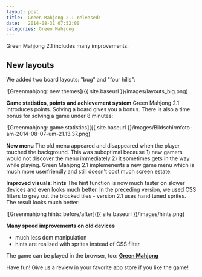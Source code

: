 ```yaml
---
layout: post
title:  Green Mahjong 2.1 released!
date:   2014-08-31 07:52:00
categories: Green Mahjong
---
```

Green Mahjong 2.1 includes many improvements. 

New layouts
-----------

We added two board layouts: "bug" and "four hills":

![Greenmahjong: new themes]({{ site.baseurl }}/images/layouts_big.png)


<strong>Game statistics, points and achievement system</strong>
Green Mahjong 2.1 introduces points. Solving a board gives you a bonus. There is also a
time bonus for solving a game under 8 minutes:


![Greenmahjong: game statistics]({{ site.baseurl }}/images/Bildschirmfoto-am-2014-08-07-um-21.13.37.png)

<strong>New menu</strong>
The old menu appeared and disappeared when the player touched the background. This was suboptimal because 1) new gamers would not discover the menu immediately 2) it sometimes gets in the way while playing. Green Mahjong 2.1 implemenents a new game menu which is much more userfriendly and still doesn't cost much screen estate: 


<strong>Improved visuals: hints</strong>
The hint function is now much faster on slower devices and even looks much better. In the preceding version, we used CSS filters to grey out the blocked tiles - version 2.1 uses hand tuned sprites. The result looks much better:

![Greenmahjong hints: before/after]({{ site.baseurl }}/images/hints.png)


<strong>Many speed improvements on old devices</strong>

 * much less dom manipulation
 * hints are realized with sprites instead of CSS filter

The game can be played in the browser, too: <a href="http://greenmahjong.daniel-beck.org"><strong>Green Mahjong</strong></a>

Have fun! 
Give us a review in your favorite app store if you like the game!

